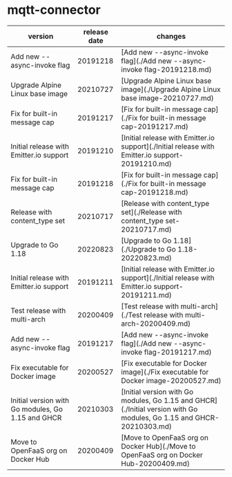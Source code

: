 # mqtt-connector	


|version|release date|changes|
|---|---|---|
|Add new --async-invoke flag|20191218|[Add new --async-invoke flag](./Add new --async-invoke flag-20191218.md)|
|Upgrade Alpine Linux base image|20210727|[Upgrade Alpine Linux base image](./Upgrade Alpine Linux base image-20210727.md)|
|Fix for built-in message cap|20191217|[Fix for built-in message cap](./Fix for built-in message cap-20191217.md)|
|Initial release with Emitter.io support|20191210|[Initial release with Emitter.io support](./Initial release with Emitter.io support-20191210.md)|
|Fix for built-in message cap|20191218|[Fix for built-in message cap](./Fix for built-in message cap-20191218.md)|
|Release with content_type set|20210717|[Release with content_type set](./Release with content_type set-20210717.md)|
|Upgrade to Go 1.18|20220823|[Upgrade to Go 1.18](./Upgrade to Go 1.18-20220823.md)|
|Initial release with Emitter.io support|20191211|[Initial release with Emitter.io support](./Initial release with Emitter.io support-20191211.md)|
|Test release with multi-arch|20200409|[Test release with multi-arch](./Test release with multi-arch-20200409.md)|
|Add new --async-invoke flag|20191217|[Add new --async-invoke flag](./Add new --async-invoke flag-20191217.md)|
|Fix executable for Docker image|20200527|[Fix executable for Docker image](./Fix executable for Docker image-20200527.md)|
|Initial version with Go modules, Go 1.15 and GHCR|20210303|[Initial version with Go modules, Go 1.15 and GHCR](./Initial version with Go modules, Go 1.15 and GHCR-20210303.md)|
|Move to OpenFaaS org on Docker Hub|20200409|[Move to OpenFaaS org on Docker Hub](./Move to OpenFaaS org on Docker Hub-20200409.md)|
